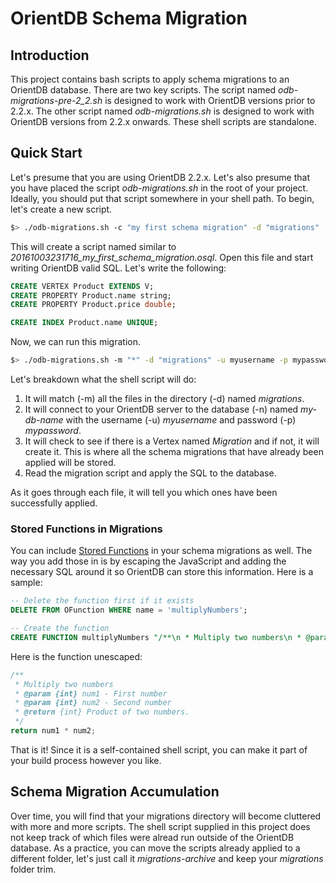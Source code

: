 # OrientDB Schema Migration #

## Introduction ##

This project contains bash scripts to apply schema migrations to an OrientDB database. There are two key scripts. The script named _odb-migrations-pre-2_2.sh_ is designed to work with OrientDB versions prior to 2.2.x. The other script named _odb-migrations.sh_ is designed to work with OrientDB versions from 2.2.x onwards. These shell scripts are standalone.

## Quick Start ##

Let's presume that you are using OrientDB 2.2.x. Let's also presume that you have placed the script _odb-migrations.sh_ in the root of your project. Ideally, you should put that script somewhere in your shell path. To begin, let's create a new script.

```bash
$> ./odb-migrations.sh -c "my first schema migration" -d "migrations"
```

This will create a script named similar to _20161003231716_my_first_schema_migration.osql_. Open this file and start writing OrientDB valid SQL. Let's write the following:

```sql
CREATE VERTEX Product EXTENDS V;
CREATE PROPERTY Product.name string;
CREATE PROPERTY Product.price double;

CREATE INDEX Product.name UNIQUE;
```

Now, we can run this migration.

```bash
$> ./odb-migrations.sh -m "*" -d "migrations" -u myusername -p mypassword -h localhost -n "my-db-name"
```

Let's breakdown what the shell script will do:

1. It will match (-m) all the files in the directory (-d) named _migrations_.
1. It will connect to your OrientDB server to the database (-n) named _my-db-name_ with the username (-u) _myusername_ and password (-p) _mypassword_.
1. It will check to see if there is a Vertex named _Migration_ and if not, it will create it. This is where all the schema migrations that have already been applied will be stored.
1. Read the migration script and apply the SQL to the database.

As it goes through each file, it will tell you which ones have been successfully applied.

### Stored Functions in Migrations ###

You can include [Stored Functions](http://orientdb.com/docs/2.2/Functions.html) in your schema migrations as well. The way you add those in is by escaping the JavaScript and adding the necessary SQL around it so OrientDB can store this information. Here is a sample:

```sql
-- Delete the function first if it exists
DELETE FROM OFunction WHERE name = 'multiplyNumbers';

-- Create the function
CREATE FUNCTION multiplyNumbers "/**\n * Multiply two numbers\n * @param {int} num1 - First number\n * @param {int} num2 - Second number\n * @return {int} Product of two numbers.\n */\nreturn num1 * num2;" PARAMETERS [num1, num2] LANGUAGE javascript ;
```

Here is the function unescaped:

```javascript
/**
 * Multiply two numbers
 * @param {int} num1 - First number
 * @param {int} num2 - Second number
 * @return {int} Product of two numbers.
 */
return num1 * num2;
```

That is it! Since it is a self-contained shell script, you can make it part of your build process however you like.

## Schema Migration Accumulation ##

Over time, you will find that your migrations directory will become cluttered with more and more scripts. The shell script supplied in this project does not keep track of which files were alread run outside of the OrientDB database. As a practice, you can move the scripts already applied to a different folder, let's just call it _migrations-archive_ and keep your _migrations_ folder trim.